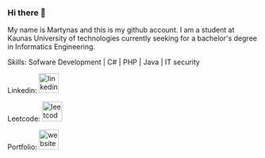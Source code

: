 ### Hi there 👋
My name is Martynas and this is my github account. I am a student at Kaunas University of technologies currently seeking for a bachelor's degree in Informatics Engineering.

Skills:     Sofware Development  |  C#  |  PHP  |  Java  | IT security 

Linkedin:
[<img src='https://cdn.jsdelivr.net/npm/simple-icons@3.0.1/icons/linkedin.svg' alt='linkedin' height='40'>](https://www.linkedin.com/in/martynas-burneika-454bab292/)  

Leetcode:
[<img src='https://cdn.jsdelivr.net/npm/simple-icons@3.0.1/icons/leetcode.svg' alt='leetcode' height='40'>](https://leetcode.com/u/martis16/)  

Portfolio:
[<img src='https://cdn.jsdelivr.net/npm/simple-icons@3.0.1/icons/icloud.svg' alt='website' height='40'>](https://martynasburneika.netlify.app/)
 


<!--
**Martis16/Martis16** is a ✨ _special_ ✨ repository because its `README.md` (this file) appears on your GitHub profile.

Here are some ideas to get you started:

- 🔭 I’m currently working on ...
- 🌱 I’m currently learning ...
- 👯 I’m looking to collaborate on ...
- 🤔 I’m looking for help with ...
- 💬 Ask me about ...
- 📫 How to reach me: ...
- 😄 Pronouns: ...
- ⚡ Fun fact: ...
-->
